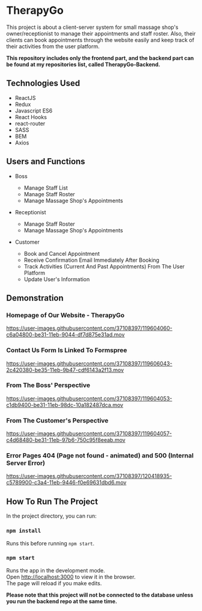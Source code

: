 # TherapyGo

This project is about a client-server system for small massage shop's owner/receptionist to manage their appointments and staff roster. Also, their clients can book appointments through the website easily and keep track of their activities from the user platform.

**This repository includes only the frontend part, and the backend part can be found at my repositories list, called TherapyGo-Backend.**

## Technologies Used
* ReactJS
* Redux
* Javascript ES6
* React Hooks
* react-router
* SASS
* BEM
* Axios

## Users and Functions
* Boss
  * Manage Staff List
  * Manage Staff Roster
  * Manage Massage Shop's Appointments
  
* Receptionist
  * Manage Staff Roster
  * Manage Massage Shop's Appointments
  
* Customer
  * Book and Cancel Appointment
  * Receive Confirmation Email Immediately After Booking
  * Track Activities (Current And Past Appointments) From The User Platform
  * Update User's Information

## Demonstration 
### **Homepage of Our Website - TherapyGo**
https://user-images.githubusercontent.com/37108397/119604060-c6a04800-be31-11eb-9044-df7d875e31ad.mov

### **Contact Us Form Is Linked To Formspree**
https://user-images.githubusercontent.com/37108397/119606043-2c420380-be35-11eb-9b47-cdf6143a2f13.mov

### **From The Boss' Perspective**
https://user-images.githubusercontent.com/37108397/119604053-c1db9400-be31-11eb-98dc-10a182487dca.mov

### **From The Customer's Perspective**
https://user-images.githubusercontent.com/37108397/119604057-c4d68480-be31-11eb-97b6-750c95f8eeab.mov

### **Error Pages 404 (Page not found - animated) and 500 (Internal Server Error)**
https://user-images.githubusercontent.com/37108397/120418935-c5789900-c3a4-11eb-9446-f0e69631dbd6.mov

## How To Run The Project

In the project directory, you can run:

### `npm install`

Runs this before running `npm start`.

### `npm start`

Runs the app in the development mode.\
Open [http://localhost:3000](http://localhost:3000) to view it in the browser.\
The page will reload if you make edits.

**Please note that this project will not be connected to the database unless you run the backend repo at the same time.**
